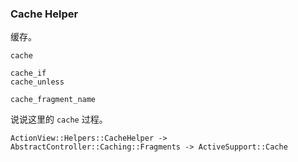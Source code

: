 ### Cache Helper

缓存。

```
cache
```

```
cache_if
cache_unless

cache_fragment_name
```

说说这里的 `cache` 过程。

```
ActionView::Helpers::CacheHelper -> AbstractController::Caching::Fragments -> ActiveSupport::Cache
```

